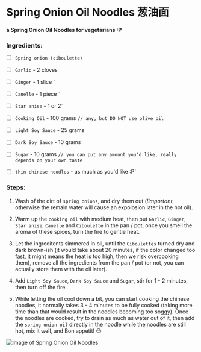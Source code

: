 # Spring Onion Oil Noodles 葱油面

#### a Spring Onion Oil Noodles for vegetarians :P

### Ingredients:

- [ ] `Spring onion (ciboulette)`
- [ ] `Garlic` - 2 cloves
- [ ] `Ginger` - 1 slice `
- [ ] `Canelle` - 1 piece `
- [ ] `Star anise` - 1 or 2`
- [ ] `Cooking Oil` - 100 grams `// any, but DO NOT use olive oil`

- [ ] `Light Soy Sauce` - 25 grams
- [ ] `Dark Soy Sauce` - 10 grams
- [ ] `Sugar` - 10 grams `// you can put any amount you'd like, really depends on your own taste`

- [ ] `thin chinese noodles` - as much as you'd like :P`

### Steps:

1.  Wash of the dirt of `spring onions`, and dry them out (_!important_, otherwise the remain water will cause an expolosion later in the hot oil).
2.  Warm up the `cooking oil` with medium heat, then put `Garlic`, `Ginger`, `Star anise`, `Canelle` and `Ciboulette` in the pan / pot, once you smell the aroma of these spices, turn the fire to gentle heat.
3.  Let the ingreditents simmered in oil, until the `Ciboulettes` turned dry and dark brown-ish (it would take about 20 minutes, if the color changed too fast, it might means the heat is too high, then we risk overcooking them), remove all the ingredients from the pan / pot (or not, you can actually store them with the oil later).
4.  Add `Light Soy Sauce`, `Dark Soy Sauce` and `Sugar`, stir for 1 - 2 minutes, then turn off the fire.

5.  While letting the oil cool down a bit, you can start cooking the chinese noodles, it normally takes 3 - 4 minutes to be fully cooked (taking more time than that would result in the noodles becoming too soggy). Once the noodles are cooked, try to drain as much as water out of it, then add the `spring onion oil` directly in the noodle while the noodles are still hot, mix it well, and Bon appetit! :wink:

![Image of Spring Onion Oil Noodles](https://obj.shine.cn/files/2018/06/08/b616cad5-1a89-4f1e-9271-9a908e0614a0_0.jpg)
